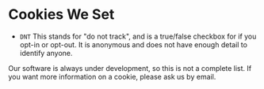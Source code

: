 
# Cookies We Set

 - <code>DNT</code> This stands for "do not track", and is a true/false checkbox for if you opt-in or opt-out. 
 It is anonymous and does not have enough detail to identify anyone.

Our software is always under development, so this is not a complete list.
If you want more information on a cookie, please ask us by email.
